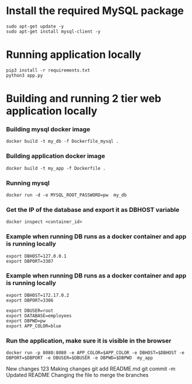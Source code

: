 # Install the required MySQL package
```
sudo apt-get update -y
sudo apt-get install mysql-client -y
```

# Running application locally
```
pip3 install -r requirements.txt
python3 app.py
```

# Building and running 2 tier web application locally
### Building mysql docker image 
```
docker build -t my_db -f Dockerfile_mysql . 
```

### Building application docker image 
```
docker build -t my_app -f Dockerfile . 
```

### Running mysql
```
docker run -d -e MYSQL_ROOT_PASSWORD=pw  my_db
```


### Get the IP of the database and export it as DBHOST variable
```
docker inspect <container_id>
```


### Example when running DB runs as a docker container and app is running locally
```
export DBHOST=127.0.0.1
export DBPORT=3307
```
### Example when running DB runs as a docker container and app is running locally
```
export DBHOST=172.17.0.2
export DBPORT=3306
```
```
export DBUSER=root
export DATABASE=employees
export DBPWD=pw
export APP_COLOR=blue
```
### Run the application, make sure it is visible in the browser
```
docker run -p 8080:8080 -e APP_COLOR=$APP_COLOR -e DBHOST=$DBHOST -e DBPORT=$DBPORT -e DBUSER=$DBUSER -e DBPWD=$DBPWD  my_app
```
New changes 123
Making changes git add README.md git commit -m Updated README
Changing the file to merge the branches
